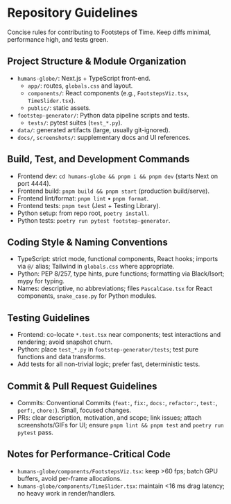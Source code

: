 # Repository Guidelines

Concise rules for contributing to Footsteps of Time. Keep diffs minimal, performance high, and tests green.

## Project Structure & Module Organization
- `humans-globe/`: Next.js + TypeScript front-end.
  - `app/`: routes, `globals.css` and layout.
  - `components/`: React components (e.g., `FootstepsViz.tsx`, `TimeSlider.tsx`).
  - `public/`: static assets.
- `footstep-generator/`: Python data pipeline scripts and tests.
  - `tests/`: pytest suites (`test_*.py`).
- `data/`: generated artifacts (large, usually git-ignored).
- `docs/`, `screenshots/`: supplementary docs and UI references.

## Build, Test, and Development Commands
- Frontend dev: `cd humans-globe && pnpm i && pnpm dev` (starts Next on port 4444).
- Frontend build: `pnpm build && pnpm start` (production build/serve).
- Frontend lint/format: `pnpm lint` • `pnpm format`.
- Frontend tests: `pnpm test` (Jest + Testing Library).
- Python setup: from repo root, `poetry install`.
- Python tests: `poetry run pytest footstep-generator`.

## Coding Style & Naming Conventions
- TypeScript: strict mode, functional components, React hooks; imports via `@/` alias; Tailwind in `globals.css` where appropriate.
- Python: PEP 8/257, type hints, pure functions; formatting via Black/Isort; mypy for typing.
- Names: descriptive, no abbreviations; files `PascalCase.tsx` for React components, `snake_case.py` for Python modules.

## Testing Guidelines
- Frontend: co-locate `*.test.tsx` near components; test interactions and rendering; avoid snapshot churn.
- Python: place `test_*.py` in `footstep-generator/tests`; test pure functions and data transforms.
- Add tests for all non-trivial logic; prefer fast, deterministic tests.

## Commit & Pull Request Guidelines
- Commits: Conventional Commits (`feat:`, `fix:`, `docs:`, `refactor:`, `test:`, `perf:`, `chore:`). Small, focused changes.
- PRs: clear description, motivation, and scope; link issues; attach screenshots/GIFs for UI; ensure `pnpm lint && pnpm test` and `poetry run pytest` pass.

## Notes for Performance-Critical Code
- `humans-globe/components/FootstepsViz.tsx`: keep >60 fps; batch GPU buffers, avoid per-frame allocations.
- `humans-globe/components/TimeSlider.tsx`: maintain <16 ms drag latency; no heavy work in render/handlers.
